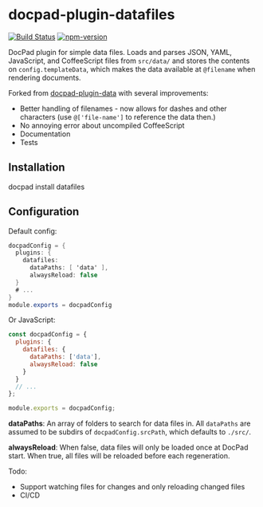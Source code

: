 docpad-plugin-datafiles
=======================

[![Build Status](https://travis-ci.org/nfriedly/docpad-plugin-datafiles.svg?branch=master)](https://travis-ci.org/nfriedly/docpad-plugin-datafiles)
[![npm-version](https://img.shields.io/npm/v/watson-developer-cloud.svg)](https://www.npmjs.com/package/watson-developer-cloud)

DocPad plugin for simple data files. Loads and parses JSON, YAML, JavaScript, and CoffeeScript files from `src/data/` and 
stores the contents on `config.templateData`, which makes the data available at `@filename` when rendering documents.

Forked from [docpad-plugin-data](https://github.com/SE7ENSKY/docpad-plugin-data) with several improvements:
* Better handling of filenames - now allows for dashes and other characters (use `@['file-name']` to reference the data then.)
* No annoying error about uncompiled CoffeeScript
* Documentation
* Tests

## Installation

   docpad install datafiles

## Configuration

Default config:

```cs
docpadConfig = {
  plugins: {
    datafiles: 
      dataPaths: [ 'data' ],
      alwaysReload: false
  }    
  # ...
}
module.exports = docpadConfig
```

Or JavaScript:
```js
const docpadConfig = {
  plugins: {
    datafiles: {
      dataPaths: ['data'],
      alwaysReload: false
    }
  }
  // ...
};

module.exports = docpadConfig;
```

**dataPaths**: An array of folders to search for data files in. All `dataPaths` are assumed to be subdirs of `docpadConfig.srcPath`, which defaults to `./src/`.

**alwaysReload**: When false, data files will only be loaded once at DocPad start. When true, all files will be reloaded before each regeneration.

Todo:
* Support watching files for changes and only reloading changed files
* CI/CD
